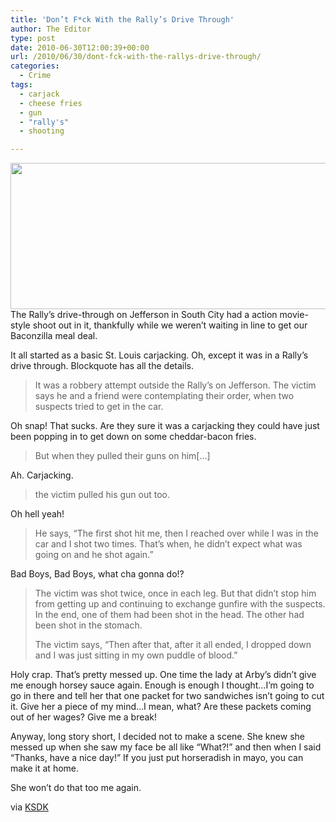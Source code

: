 ```yaml
---
title: 'Don’t F*ck With the Rally’s Drive Through'
author: The Editor
type: post
date: 2010-06-30T12:00:39+00:00
url: /2010/06/30/dont-fck-with-the-rallys-drive-through/
categories:
  - Crime
tags:
  - carjack
  - cheese fries
  - gun
  - "rally's"
  - shooting

---
```

<a rel="attachment wp-att-5241" href="http://punchingkitty.com/2010/06/30/dont-fck-with-the-rallys-drive-through/bad_boys_3_photo/"><img class="aligncenter size-full wp-image-5241" title="bad_boys_3_photo" src="http://media.punchingkitty.com/wordpress/2010/06/bad_boys_3_photo.jpg" alt="" width="600" height="234" /></a>The Rally&#8217;s drive-through on Jefferson in South City had a action movie-style shoot out in it, thankfully while we weren&#8217;t waiting in line to get our Baconzilla meal deal.

It all started as a basic St. Louis carjacking. Oh, except it was in a Rally&#8217;s drive through. Blockquote has all the details.

> It was a robbery attempt outside the Rally&#8217;s on Jefferson. The victim says he and a friend were contemplating their order, when two suspects tried to get in the car.

Oh snap! That sucks. Are they sure it was a carjacking they could have just been popping in to get down on some cheddar-bacon fries.

> But when they pulled their guns on him[&#8230;]

Ah. Carjacking.

> the victim pulled his gun out too.

Oh hell yeah!

> He says, &#8220;The first shot hit me, then I reached over while I was in the car and I shot two times. That&#8217;s when, he didn&#8217;t expect what was going on and he shot again.&#8221;

Bad Boys, Bad Boys, what cha gonna do!?

> The victim was shot twice, once in each leg. But that didn&#8217;t stop him from getting up and continuing to exchange gunfire with the suspects. In the end, one of them had been shot in the head. The other had been shot in the stomach.
> 
> The victim says, &#8220;Then after that, after it all ended, I dropped down and I was just sitting in my own puddle of blood.&#8221;

Holy crap. That&#8217;s pretty messed up. One time the lady at Arby&#8217;s didn&#8217;t give me enough horsey sauce again. Enough is enough I thought&#8230;I&#8217;m going to go in there and tell her that one packet for two sandwiches isn&#8217;t going to cut it. Give her a piece of my mind&#8230;I mean, what? Are these packets coming out of her wages? Give me a break!

Anyway, long story short, I decided not to make a scene. She knew she messed up when she saw my face be all like &#8220;What?!&#8221; and then when I said &#8220;Thanks, have a nice day!&#8221; If you just put horseradish in mayo, you can make it at home.

She won&#8217;t do that too me again.

via <a href="http://www.ksdk.com/news/local/story.aspx?storyid=205281&catid=3" target="_blank">KSDK</a>